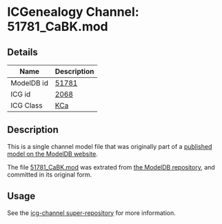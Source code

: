 # ICGenealogy Channel: 51781\_CaBK.mod

## Details

Name | Description
---- | -----------
ModelDB id | [51781](http://senselab.med.yale.edu/ModelDB/ShowModel.cshtml?model=51781)
ICG id | [2068](http://icg.neurotheory.ox.ac.uk/channels/5/2068)
ICG Class | [KCa](http://icg.neurotheory.ox.ac.uk/channels/5)

## Description

This is a single channel model file that was originally part of a [published model on the ModelDB website](http://senselab.med.yale.edu/mModelDB/ShowModel.cshtml?model=51781).

The file [51781\_CaBK.mod](51781_CaBK.mod) was extrated from [the ModelDB repository](http://senselab.med.yale.edu/ModelDB/ShowModel.cshtml?model=51781), and committed in its original form.

## Usage

See the [icg-channel super-repository](https://github.com/icgenealogy/icg-channels) for more information.